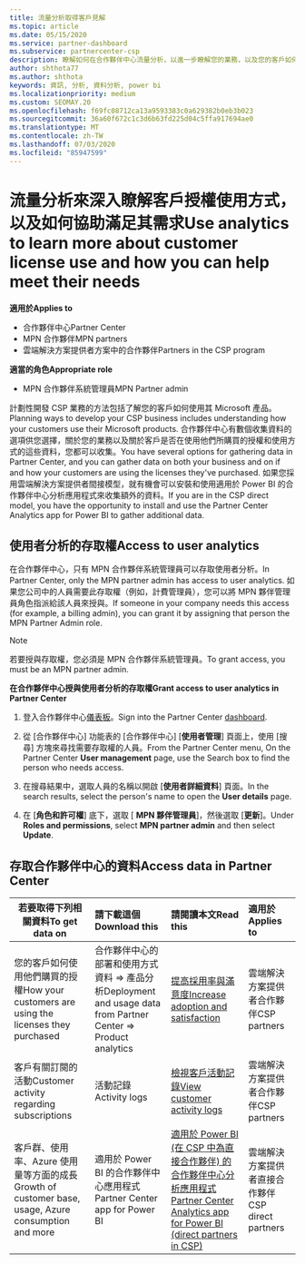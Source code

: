 ```yaml
---
title: 流量分析取得客戶見解
ms.topic: article
ms.date: 05/15/2020
ms.service: partner-dashboard
ms.subservice: partnercenter-csp
description: 瞭解如何在合作夥伴中心流量分析，以進一步瞭解您的業務，以及您的客戶如何使用您購買的授權。
author: shthota77
ms.author: shthota
keywords: 資訊, 分析, 資料分析, power bi
ms.localizationpriority: medium
ms.custom: SEOMAY.20
ms.openlocfilehash: f69fc08712ca13a9593383c0a629382b0eb3b023
ms.sourcegitcommit: 36a60f672c1c3d6b63fd225d04c5ffa917694ae0
ms.translationtype: MT
ms.contentlocale: zh-TW
ms.lasthandoff: 07/03/2020
ms.locfileid: "85947599"
---
```

# <a name="use-analytics-to-learn-more-about-customer-license-use-and-how-you-can-help-meet-their-needs"></a><span data-ttu-id="c6459-104">流量分析來深入瞭解客戶授權使用方式，以及如何協助滿足其需求</span><span class="sxs-lookup"><span data-stu-id="c6459-104">Use analytics to learn more about customer license use and how you can help meet their needs</span></span>

<span data-ttu-id="c6459-105">**適用於**</span><span class="sxs-lookup"><span data-stu-id="c6459-105">**Applies to**</span></span>

- <span data-ttu-id="c6459-106">合作夥伴中心</span><span class="sxs-lookup"><span data-stu-id="c6459-106">Partner Center</span></span>
- <span data-ttu-id="c6459-107">MPN 合作夥伴</span><span class="sxs-lookup"><span data-stu-id="c6459-107">MPN partners</span></span>
- <span data-ttu-id="c6459-108">雲端解決方案提供者方案中的合作夥伴</span><span class="sxs-lookup"><span data-stu-id="c6459-108">Partners in the CSP program</span></span>

<span data-ttu-id="c6459-109">**適當的角色**</span><span class="sxs-lookup"><span data-stu-id="c6459-109">**Appropriate role**</span></span>

- <span data-ttu-id="c6459-110">MPN 合作夥伴系統管理員</span><span class="sxs-lookup"><span data-stu-id="c6459-110">MPN Partner admin</span></span>

<span data-ttu-id="c6459-111">計劃性開發 CSP 業務的方法包括了解您的客戶如何使用其 Microsoft 產品。</span><span class="sxs-lookup"><span data-stu-id="c6459-111">Planning ways to develop your CSP business includes understanding how your customers use their Microsoft products.</span></span> <span data-ttu-id="c6459-112">合作夥伴中心有數個收集資料的選項供您選擇，關於您的業務以及關於客戶是否在使用他們所購買的授權和使用方式的這些資料，您都可以收集。</span><span class="sxs-lookup"><span data-stu-id="c6459-112">You have several options for gathering data in Partner Center, and you can gather data on both your business and on if and how your customers are using the licenses they've purchased.</span></span> <span data-ttu-id="c6459-113">如果您採用雲端解決方案提供者間接模型，就有機會可以安裝和使用適用於 Power BI 的合作夥伴中心分析應用程式來收集額外的資料。</span><span class="sxs-lookup"><span data-stu-id="c6459-113">If you are in the CSP direct model, you have the opportunity to install and use the Partner Center Analytics app for Power BI to gather additional data.</span></span>

## <a name="access-to-user-analytics"></a><span data-ttu-id="c6459-114">使用者分析的存取權</span><span class="sxs-lookup"><span data-stu-id="c6459-114">Access to user analytics</span></span>

<span data-ttu-id="c6459-115">在合作夥伴中心，只有 MPN 合作夥伴系統管理員可以存取使用者分析。</span><span class="sxs-lookup"><span data-stu-id="c6459-115">In Partner Center, only the MPN partner admin has access to user analytics.</span></span> <span data-ttu-id="c6459-116">如果您公司中的人員需要此存取權（例如，計費管理員），您可以將 MPN 夥伴管理員角色指派給該人員來授與。</span><span class="sxs-lookup"><span data-stu-id="c6459-116">If someone in your company needs this access (for example, a billing admin), you can grant it by assigning that person the MPN Partner Admin role.</span></span>

>[!NOTE] 
><span data-ttu-id="c6459-117">若要授與存取權，您必須是 MPN 合作夥伴系統管理員。</span><span class="sxs-lookup"><span data-stu-id="c6459-117">To grant access, you must be an MPN partner admin.</span></span>

<span data-ttu-id="c6459-118">**在合作夥伴中心授與使用者分析的存取權**</span><span class="sxs-lookup"><span data-stu-id="c6459-118">**Grant access to user analytics in Partner Center**</span></span> 

1. <span data-ttu-id="c6459-119">登入合作夥伴中心[儀表板](https://partner.microsoft.com/dashboard)。</span><span class="sxs-lookup"><span data-stu-id="c6459-119">Sign into the Partner Center [dashboard](https://partner.microsoft.com/dashboard).</span></span>

2. <span data-ttu-id="c6459-120">從 [合作夥伴中心] 功能表的 [合作夥伴中心] [**使用者管理**] 頁面上，使用 [搜尋] 方塊來尋找需要存取權的人員。</span><span class="sxs-lookup"><span data-stu-id="c6459-120">From the Partner Center menu, On the Partner Center **User management** page, use the Search box to find the person who needs access.</span></span>
2.  <span data-ttu-id="c6459-121">在搜尋結果中，選取人員的名稱以開啟 [**使用者詳細資料**] 頁面。</span><span class="sxs-lookup"><span data-stu-id="c6459-121">In the search results, select the person's name to open the **User details** page.</span></span>
3.  <span data-ttu-id="c6459-122">在 [**角色和許可權**] 底下，選取 [ **MPN 夥伴管理員**]，然後選取 [**更新**]。</span><span class="sxs-lookup"><span data-stu-id="c6459-122">Under **Roles and permissions**, select **MPN partner admin** and then select **Update**.</span></span>

 
## <a name="access-data-in-partner-center"></a><span data-ttu-id="c6459-123">存取合作夥伴中心的資料</span><span class="sxs-lookup"><span data-stu-id="c6459-123">Access data in Partner Center</span></span>

|<span data-ttu-id="c6459-124">**若要取得下列相關資料**</span><span class="sxs-lookup"><span data-stu-id="c6459-124">**To get data on**</span></span>   |<span data-ttu-id="c6459-125">**請下載這個**</span><span class="sxs-lookup"><span data-stu-id="c6459-125">**Download this**</span></span>   |<span data-ttu-id="c6459-126">**請閱讀本文**</span><span class="sxs-lookup"><span data-stu-id="c6459-126">**Read this**</span></span>   | <span data-ttu-id="c6459-127">**適用於**</span><span class="sxs-lookup"><span data-stu-id="c6459-127">**Applies to**</span></span>    |
|---------------------|:-----------------------|:---------------|:--------------|
|<span data-ttu-id="c6459-128">您的客戶如何使用他們購買的授權</span><span class="sxs-lookup"><span data-stu-id="c6459-128">How your customers are using the licenses they purchased</span></span>   |<span data-ttu-id="c6459-129">合作夥伴中心的部署和使用方式資料 => 產品分析</span><span class="sxs-lookup"><span data-stu-id="c6459-129">Deployment and usage data from Partner Center => Product analytics</span></span>   |[<span data-ttu-id="c6459-130">提高採用率與滿意度</span><span class="sxs-lookup"><span data-stu-id="c6459-130">Increase adoption and satisfaction</span></span>](increasing-adoption-and-satisfaction.md)|<span data-ttu-id="c6459-131">雲端解決方案提供者合作夥伴</span><span class="sxs-lookup"><span data-stu-id="c6459-131">CSP partners</span></span>|
|<span data-ttu-id="c6459-132">客戶有關訂閱的活動</span><span class="sxs-lookup"><span data-stu-id="c6459-132">Customer activity regarding subscriptions</span></span>   |<span data-ttu-id="c6459-133">活動記錄</span><span class="sxs-lookup"><span data-stu-id="c6459-133">Activity logs</span></span>   |[<span data-ttu-id="c6459-134">檢視客戶活動記錄</span><span class="sxs-lookup"><span data-stu-id="c6459-134">View customer activity logs</span></span>](activity-logs.md)|<span data-ttu-id="c6459-135">雲端解決方案提供者合作夥伴</span><span class="sxs-lookup"><span data-stu-id="c6459-135">CSP partners</span></span>   |
|<span data-ttu-id="c6459-136">客戶群、使用率、Azure 使用量等方面的成長</span><span class="sxs-lookup"><span data-stu-id="c6459-136">Growth of customer base, usage, Azure consumption and more</span></span>   |<span data-ttu-id="c6459-137">適用於 Power BI 的合作夥伴中心應用程式</span><span class="sxs-lookup"><span data-stu-id="c6459-137">Partner Center app for Power BI</span></span>   |[<span data-ttu-id="c6459-138">適用於 Power BI (在 CSP 中為直接合作夥伴) 的合作夥伴中心分析應用程式</span><span class="sxs-lookup"><span data-stu-id="c6459-138">Partner Center Analytics app for Power BI (direct partners in CSP)</span></span>](power-bi-app-for-direct-partners.md)|<span data-ttu-id="c6459-139">雲端解決方案提供者直接合作夥伴</span><span class="sxs-lookup"><span data-stu-id="c6459-139">CSP direct partners</span></span>|






